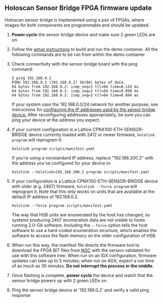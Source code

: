 ## Holoscan Sensor Bridge FPGA firmware update

Holoscan sensor bridge is implemented using a pair of FPGAs, where images for both
components are programmable and should be updated.

1. **Power cycle** the sensor bridge device and make sure 2 green LEDs are on

1. Follow the [setup instructions](setup.md) to build and run the demo container. All
   the following commands are to be run from within the demo container.

1. Check connectivity with the sensor bridge board with the ping command:

   ```
   $ ping 192.168.0.2
   PING 192.168.0.2 (192.168.0.2) 56(84) bytes of data.
   64 bytes from 192.168.0.2: icmp_seq=1 ttl=64 time=0.143 ms
   64 bytes from 192.168.0.2: icmp_seq=2 ttl=64 time=0.098 ms
   64 bytes from 192.168.0.2: icmp_seq=3 ttl=64 time=0.094 ms
   ```

   If your system uses the 192.168.0.0/24 network for another purpose, see instructions
   for [configuring the IP addresses used by the sensor bridge device.](notes.md) After
   reconfiguring addresses appropriately, be sure you can ping your device at the
   address you expect.

1. If your current configuration is a Lattice CPNX100-ETH-SENSOR-BRIDGE device currently
   loaded with 2412 or newer firmware, `hololink program` will reprogram it:

   ```none
   hololink program scripts/manifest.yaml
   ```

   If you're using a nonstandard IP address, replace "192.168.200.2" with the address
   you've configured for your device in:

   ```none
   hololink --hololink=192.168.200.2 program scripts/manifest.yaml
   ```

1. If your configuration is a Lattice CPNX100-ETH-SENSOR-BRIDGE device with older (e.g.
   2407\) firmware, `hololink --force program` will reprogram it. Note that this only
   works on units that are available at the default IP address of 192.168.0.2.

   ```none
   hololink --force program scripts/manifest.yaml
   ```

   The way that HSB units are enumerated by the host has changed, so systems producing
   2407 enumeration data are not visible to hosts running 2.0-GA software. Including the
   `--force` option tells the host software to use a hard-coded enumeration structure,
   which enables the software to access the flash memory on the older configuration of
   HSB.

1. When run this way, the manifest file directs the firmware tool to download the FPGA
   BIT files from
   [NGC](https://catalog.ngc.nvidia.com/orgs/nvidia/teams/clara-holoscan/resources/holoscan_sensor_bridge_fpga_ip)
   with the version validated for use with this software tree. When run on an IGX
   configuration, firmware updates can take up to 5 minutes; when run on AGX, expect a
   run time of as much as 30 minutes. **Do not interrupt the process in the middle.**

1. Once flashing is complete, **power cycle** the device and watch that the sensor
   bridge powers up with 2 green LEDs on

1. Ping the sensor bridge device at '192.168.0.2' and verify a valid ping response

